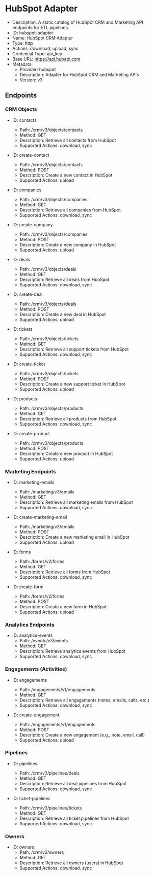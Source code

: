 # HubSpot Adapter

- Description: A static catalog of HubSpot CRM and Marketing API endpoints for ETL pipelines.
- ID: hubspot-adapter
- Name: HubSpot CRM Adapter
- Type: http
- Actions: download, upload, sync
- Credential Type: api_key
- Base URL: https://api.hubapi.com
- Metadata:
  - Provider: hubspot
  - Description: Adapter for HubSpot CRM and Marketing APIs
  - Version: v3

## Endpoints

### CRM Objects

- ID: contacts
  - Path: /crm/v3/objects/contacts
  - Method: GET
  - Description: Retrieve all contacts from HubSpot
  - Supported Actions: download, sync

- ID: create-contact
  - Path: /crm/v3/objects/contacts
  - Method: POST
  - Description: Create a new contact in HubSpot
  - Supported Actions: upload

- ID: companies
  - Path: /crm/v3/objects/companies
  - Method: GET
  - Description: Retrieve all companies from HubSpot
  - Supported Actions: download, sync

- ID: create-company
  - Path: /crm/v3/objects/companies
  - Method: POST
  - Description: Create a new company in HubSpot
  - Supported Actions: upload

- ID: deals
  - Path: /crm/v3/objects/deals
  - Method: GET
  - Description: Retrieve all deals from HubSpot
  - Supported Actions: download, sync

- ID: create-deal
  - Path: /crm/v3/objects/deals
  - Method: POST
  - Description: Create a new deal in HubSpot
  - Supported Actions: upload

- ID: tickets
  - Path: /crm/v3/objects/tickets
  - Method: GET
  - Description: Retrieve all support tickets from HubSpot
  - Supported Actions: download, sync

- ID: create-ticket
  - Path: /crm/v3/objects/tickets
  - Method: POST
  - Description: Create a new support ticket in HubSpot
  - Supported Actions: upload

- ID: products
  - Path: /crm/v3/objects/products
  - Method: GET
  - Description: Retrieve all products from HubSpot
  - Supported Actions: download, sync

- ID: create-product
  - Path: /crm/v3/objects/products
  - Method: POST
  - Description: Create a new product in HubSpot
  - Supported Actions: upload

### Marketing Endpoints

- ID: marketing-emails
  - Path: /marketing/v3/emails
  - Method: GET
  - Description: Retrieve all marketing emails from HubSpot
  - Supported Actions: download, sync

- ID: create-marketing-email
  - Path: /marketing/v3/emails
  - Method: POST
  - Description: Create a new marketing email in HubSpot
  - Supported Actions: upload

- ID: forms
  - Path: /forms/v2/forms
  - Method: GET
  - Description: Retrieve all forms from HubSpot
  - Supported Actions: download, sync

- ID: create-form
  - Path: /forms/v2/forms
  - Method: POST
  - Description: Create a new form in HubSpot
  - Supported Actions: upload

### Analytics Endpoints

- ID: analytics-events
  - Path: /events/v3/events
  - Method: GET
  - Description: Retrieve analytics events from HubSpot
  - Supported Actions: download, sync

### Engagements (Activities)

- ID: engagements
  - Path: /engagements/v1/engagements
  - Method: GET
  - Description: Retrieve all engagements (notes, emails, calls, etc.)
  - Supported Actions: download, sync

- ID: create-engagement
  - Path: /engagements/v1/engagements
  - Method: POST
  - Description: Create a new engagement (e.g., note, email, call)
  - Supported Actions: upload

### Pipelines

- ID: pipelines
  - Path: /crm/v3/pipelines/deals
  - Method: GET
  - Description: Retrieve all deal pipelines from HubSpot
  - Supported Actions: download, sync

- ID: ticket-pipelines
  - Path: /crm/v3/pipelines/tickets
  - Method: GET
  - Description: Retrieve all ticket pipelines from HubSpot
  - Supported Actions: download, sync

### Owners

- ID: owners
  - Path: /crm/v3/owners
  - Method: GET
  - Description: Retrieve all owners (users) in HubSpot
  - Supported Actions: download, sync